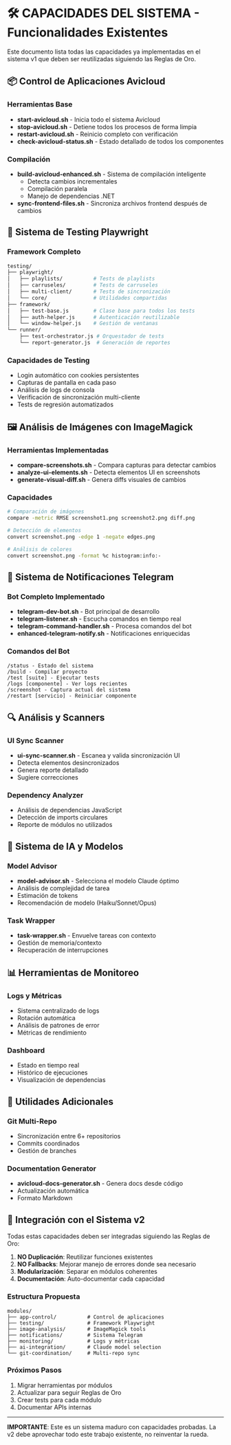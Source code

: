 # 🛠️ CAPACIDADES DEL SISTEMA - Funcionalidades Existentes

Este documento lista todas las capacidades ya implementadas en el sistema v1 que deben ser reutilizadas siguiendo las Reglas de Oro.

## 📦 Control de Aplicaciones Avicloud

### Herramientas Base
- **start-avicloud.sh** - Inicia todo el sistema Avicloud
- **stop-avicloud.sh** - Detiene todos los procesos de forma limpia
- **restart-avicloud.sh** - Reinicio completo con verificación
- **check-avicloud-status.sh** - Estado detallado de todos los componentes

### Compilación
- **build-avicloud-enhanced.sh** - Sistema de compilación inteligente
  - Detecta cambios incrementales
  - Compilación paralela
  - Manejo de dependencias .NET
- **sync-frontend-files.sh** - Sincroniza archivos frontend después de cambios

## 🧪 Sistema de Testing Playwright

### Framework Completo
```bash
testing/
├── playwright/
│   ├── playlists/          # Tests de playlists
│   ├── carruseles/         # Tests de carruseles  
│   ├── multi-client/       # Tests de sincronización
│   └── core/               # Utilidades compartidas
├── framework/
│   ├── test-base.js        # Clase base para todos los tests
│   ├── auth-helper.js      # Autenticación reutilizable
│   └── window-helper.js    # Gestión de ventanas
└── runner/
    ├── test-orchestrator.js # Orquestador de tests
    └── report-generator.js  # Generación de reportes
```

### Capacidades de Testing
- Login automático con cookies persistentes
- Capturas de pantalla en cada paso
- Análisis de logs de consola
- Verificación de sincronización multi-cliente
- Tests de regresión automatizados

## 🖼️ Análisis de Imágenes con ImageMagick

### Herramientas Implementadas
- **compare-screenshots.sh** - Compara capturas para detectar cambios
- **analyze-ui-elements.sh** - Detecta elementos UI en screenshots
- **generate-visual-diff.sh** - Genera diffs visuales de cambios

### Capacidades
```bash
# Comparación de imágenes
compare -metric RMSE screenshot1.png screenshot2.png diff.png

# Detección de elementos
convert screenshot.png -edge 1 -negate edges.png

# Análisis de colores
convert screenshot.png -format %c histogram:info:-
```

## 📱 Sistema de Notificaciones Telegram

### Bot Completo Implementado
- **telegram-dev-bot.sh** - Bot principal de desarrollo
- **telegram-listener.sh** - Escucha comandos en tiempo real
- **telegram-command-handler.sh** - Procesa comandos del bot
- **enhanced-telegram-notify.sh** - Notificaciones enriquecidas

### Comandos del Bot
```
/status - Estado del sistema
/build - Compilar proyecto
/test [suite] - Ejecutar tests
/logs [componente] - Ver logs recientes
/screenshot - Captura actual del sistema
/restart [servicio] - Reiniciar componente
```

## 🔍 Análisis y Scanners

### UI Sync Scanner
- **ui-sync-scanner.sh** - Escanea y valida sincronización UI
- Detecta elementos desincronizados
- Genera reporte detallado
- Sugiere correcciones

### Dependency Analyzer
- Análisis de dependencias JavaScript
- Detección de imports circulares
- Reporte de módulos no utilizados

## 🤖 Sistema de IA y Modelos

### Model Advisor
- **model-advisor.sh** - Selecciona el modelo Claude óptimo
- Análisis de complejidad de tarea
- Estimación de tokens
- Recomendación de modelo (Haiku/Sonnet/Opus)

### Task Wrapper
- **task-wrapper.sh** - Envuelve tareas con contexto
- Gestión de memoria/contexto
- Recuperación de interrupciones

## 📊 Herramientas de Monitoreo

### Logs y Métricas
- Sistema centralizado de logs
- Rotación automática
- Análisis de patrones de error
- Métricas de rendimiento

### Dashboard
- Estado en tiempo real
- Histórico de ejecuciones
- Visualización de dependencias

## 🔧 Utilidades Adicionales

### Git Multi-Repo
- Sincronización entre 6+ repositorios
- Commits coordinados
- Gestión de branches

### Documentation Generator
- **avicloud-docs-generator.sh** - Genera docs desde código
- Actualización automática
- Formato Markdown

## 📝 Integración con el Sistema v2

Todas estas capacidades deben ser integradas siguiendo las Reglas de Oro:

1. **NO Duplicación**: Reutilizar funciones existentes
2. **NO Fallbacks**: Mejorar manejo de errores donde sea necesario
3. **Modularización**: Separar en módulos coherentes
4. **Documentación**: Auto-documentar cada capacidad

### Estructura Propuesta
```
modules/
├── app-control/          # Control de aplicaciones
├── testing/              # Framework Playwright
├── image-analysis/       # ImageMagick tools
├── notifications/        # Sistema Telegram
├── monitoring/           # Logs y métricas
├── ai-integration/       # Claude model selection
└── git-coordination/     # Multi-repo sync
```

### Próximos Pasos
1. Migrar herramientas por módulos
2. Actualizar para seguir Reglas de Oro
3. Crear tests para cada módulo
4. Documentar APIs internas

---

**IMPORTANTE**: Este es un sistema maduro con capacidades probadas. 
La v2 debe aprovechar todo este trabajo existente, no reinventar la rueda.